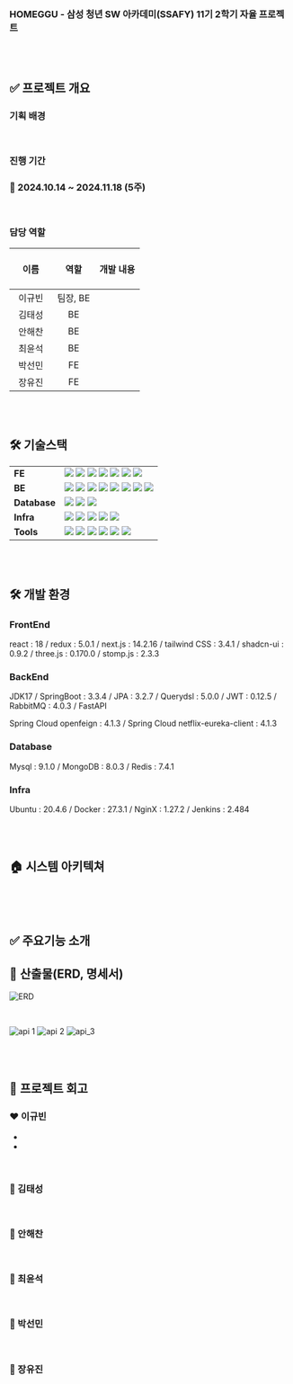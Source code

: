 ### **HOMEGGU - 삼성 청년 SW 아카데미(SSAFY) 11기 2학기 자율 프로젝트**

<br/><br/>


## ✅ 프로젝트 개요

### 기획 배경

<br/>

### 진행 기간

### 📅 2024.10.14 ~ 2024.11.18 (5주)

<br/>

### 담당 역할
| <br/>이름<br/>&nbsp;&nbsp;&nbsp;&nbsp;&nbsp;&nbsp;&nbsp;&nbsp;&nbsp;&nbsp;&nbsp;&nbsp;&nbsp;&nbsp; | <br/>역할<br/>&nbsp;&nbsp;&nbsp;&nbsp;&nbsp;&nbsp;&nbsp;&nbsp;&nbsp;&nbsp;&nbsp;&nbsp;&nbsp;&nbsp; | <br/><div align="center">개발 내용</div><br/> |
|:-:|:-:|:-|
| 이규빈 | 팀장, BE |  |
| 김태성 | BE |  |
| 안해찬 | BE |  |
| 최윤석 | BE |  |
| 박선민 | FE |  |
| 장유진 | FE |  |


<br/><br/>


## 🛠 기술스택

<table>
<tr>
	<td><b>FE</b></td>
	<td>
		<img src="https://img.shields.io/badge/javascript-F7DF1E?style=for-the-badge&logo=javascript&logoColor=black">
		<img src="https://img.shields.io/badge/react-61DAFB?style=for-the-badge&logo=react&logoColor=black">
		<img src="https://img.shields.io/badge/redux-764ABC?style=for-the-badge&logo=redux">
		<img src="https://img.shields.io/badge/next.js-000000?style=for-the-badge&logo=next.js">
		<img src="https://img.shields.io/badge/tailwindcss-%2338B2AC.svg?style=for-the-badge&logo=tailwind-css&logoColor=white" />
		<img src="https://img.shields.io/badge/shadcn/ui-000000?style=for-the-badge&logo=shadcnui" />
		<img src="https://img.shields.io/badge/three.js-000000?style=for-the-badge&logo=three.js" />
	</td>
  </tr>
  <tr>
	<td><b>BE</b></td>
	<td>
		<img src="https://img.shields.io/badge/java-%23ED8B00.svg?style=for-the-badge&logo=openjdk&logoColor=white"/>
		<img src="https://img.shields.io/badge/Spring Boot-6DB33F?style=for-the-badge&logo=Spring Boot&logoColor=white"/>
		<img src="https://img.shields.io/badge/JWT-000000?style=for-the-badge&logo=JSON Web Tokens&logoColor=white"/>
		<img src="https://img.shields.io/badge/JPA-59666C?style=for-the-badge&logo=Hibernate&logoColor=white"/>
		<img src="https://img.shields.io/badge/redis-%23DD0031.svg?style=for-the-badge&logo=redis&logoColor=white"/>
		<img src="https://img.shields.io/badge/rabbitmq-FF6600?style=for-the-badge&logo=rabbitmq&logoColor=white"/>
		<img src="https://img.shields.io/badge/fastapi-009688?style=for-the-badge&logo=fastapi&logoColor=white"/>
		<img src="https://img.shields.io/badge/Gradle-C71A36?style=for-the-badge&logo=Gradle&logoColor=white"/>
	</td>
  </tr>
    <tr>
	<td><b>Database</b></td>
	<td>
		<img src="https://img.shields.io/badge/mysql-4479A1.svg?style=for-the-badge&logo=mysql&logoColor=white"/>
		<img src="https://img.shields.io/badge/mongodb-47A248?style=for-the-badge&logo=mongodb&logoColor=white"/>
		<img src="https://img.shields.io/badge/redis-%23DD0031.svg?style=for-the-badge&logo=redis&logoColor=white"/>
	</td>
  </tr>
  
  <tr>
	<td><b>Infra</b></td>
	<td>
		<img src="https://img.shields.io/badge/AWS EC2-%23FF9900.svg?style=for-the-badge&logo=amazon-ec2&logoColor=white"/>
		<img src="https://img.shields.io/badge/AWS S3-569A31?style=for-the-badge&logo=amazon-s3&logoColor=white"/>
		<img src="https://img.shields.io/badge/Jenkins-D24939?style=for-the-badge&logo=Jenkins&logoColor=white"/>
		<img src="https://img.shields.io/badge/Docker-4479A1?style=for-the-badge&logo=Docker&logoColor=white"/>
		<img src="https://img.shields.io/badge/NGINX-009639?style=for-the-badge&logo=NGINX&logoColor=white"/>
	</td>
  <tr>
	<td><b>Tools</b></td>
	<td>
		<img src="https://img.shields.io/badge/GitLab-FCA121?style=for-the-badge&logo=GitLab&logoColor=white"/>
		<img src="https://img.shields.io/badge/jira-%230A0FFF.svg?style=for-the-badge&logo=jira&logoColor=white"/>
		<img src="https://img.shields.io/badge/Notion-333333?style=for-the-badge&logo=Notion&logoColor=white"/>
		<img src="https://img.shields.io/badge/figma-%23F24E1E.svg?style=for-the-badge&logo=figma&logoColor=white" />
		<img src="https://img.shields.io/badge/VS%20Code-0078d7.svg?style=for-the-badge&logo=visual-studio-code&logoColor=white" />
		<img src="https://img.shields.io/badge/IntelliJIDEA-000000.svg?style=for-the-badge&logo=intellij-idea&logoColor=white" />
	</td>
    </tr>

</table>


<br/><br/>


## 🛠 개발 환경

### FrontEnd

react : 18 / redux : 5.0.1 / next.js : 14.2.16 / tailwind CSS : 3.4.1 / shadcn-ui : 0.9.2 / three.js : 0.170.0 / stomp.js : 2.3.3

### BackEnd

JDK17 / SpringBoot : 3.3.4 / JPA : 3.2.7 / Querydsl : 5.0.0 / JWT : 0.12.5 / RabbitMQ : 4.0.3 / FastAPI

Spring Cloud openfeign : 4.1.3 / Spring Cloud netflix-eureka-client : 4.1.3

### Database

Mysql : 9.1.0 / MongoDB : 8.0.3 / Redis : 7.4.1

### Infra

Ubuntu : 20.4.6 / Docker : 27.3.1 / NginX : 1.27.2 / Jenkins : 2.484


<br/><br/>


## 🏠 시스템 아키텍쳐
<img src=""/>



<br/><br/>


## ✅ 주요기능 소개

## 📃 산출물(ERD, 명세서)

![ERD]()

<br/>

![api 1]()
![api 2]()
![api_3]()

<br/><br/>

## 💯 프로젝트 회고

### ❤ 이규빈
*
*
<br/>

### 🧡 김태성

<br/>

### 💛 안해찬

<br/>

### 💚 최윤석

<br/>

### 💙 박선민

<br/>

### 💜 장유진
